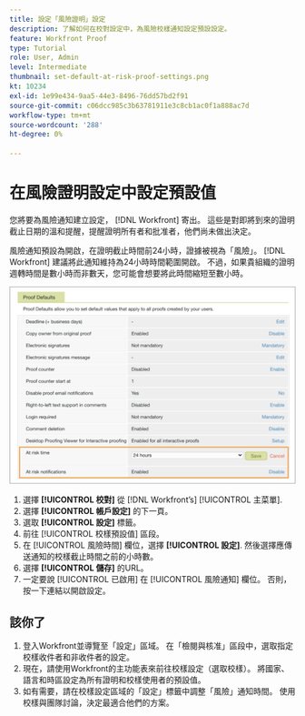 ```yaml
---
title: 設定「風險證明」設定
description: 了解如何在校對設定中，為風險校樣通知設定預設設定。
feature: Workfront Proof
type: Tutorial
role: User, Admin
level: Intermediate
thumbnail: set-default-at-risk-proof-settings.png
kt: 10234
exl-id: 1e99e434-9aa5-44e3-8496-76dd57bd2f91
source-git-commit: c06dcc985c3b63781911e3c8cb1ac0f1a888ac7d
workflow-type: tm+mt
source-wordcount: '288'
ht-degree: 0%

---
```


# 在風險證明設定中設定預設值

您將要為風險通知建立設定， [!DNL Workfront] 寄出。 這些是對即將到來的證明截止日期的溫和提醒，提醒證明所有者和批准者，他們尚未做出決定。

風險通知預設為開啟，在證明截止時間前24小時，證據被視為「風險」。 [!DNL Workfront] 建議將此通知維持為24小時時間範圍開啟。 不過，如果貴組織的證明週轉時間是數小時而非數天，您可能會想要將此時間縮短至數小時。

![風險通知的校樣設定](assets/proof-system-setups-at-risk-default-1.png)

1. 選擇 **[!UICONTROL 校對]** 從 [!DNL Workfront’s] [!UICONTROL 主菜單].
1. 選擇 **[!UICONTROL 帳戶設定]** 的下一頁。
1. 選取 **[!UICONTROL 設定]** 標籤。
1. 前往 [!UICONTROL 校樣預設值] 區段。
1. 在 [!UICONTROL 風險時間] 欄位，選擇 **[!UICONTROL 設定]**. 然後選擇應傳送通知的校樣截止時間之前的小時數。
1. 選擇 **[!UICONTROL 儲存]** 的URL。
1. 一定要說 [!UICONTROL 已啟用] 在 [!UICONTROL 風險通知] 欄位。 否則，按一下連結以開啟設定。

## 該你了

1. 登入Workfront並導覽至「設定」區域。 在「檢閱與核准」區段中，選取指定校樣收件者和非收件者的設定。
1. 現在，請使用Workfront的主功能表來前往校樣設定（選取校樣）。 將國家、語言和時區設定為所有證明和校樣使用者的預設值。
1. 如有需要，請在校樣設定區域的「設定」標籤中調整「風險」通知時間。 使用校樣與團隊討論，決定最適合他們的方案。

<!--
Lean More URLs
-->
